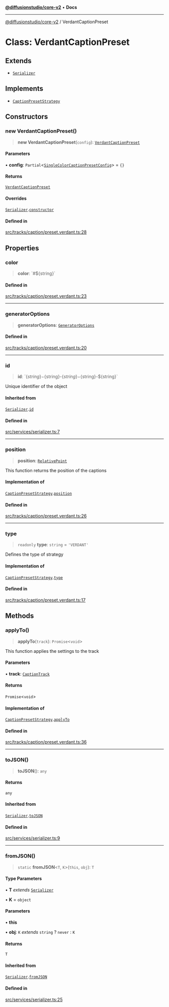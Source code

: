 [**@diffusionstudio/core-v2**](../README.md) • **Docs**

***

[@diffusionstudio/core-v2](../globals.md) / VerdantCaptionPreset

# Class: VerdantCaptionPreset

## Extends

- [`Serializer`](Serializer.md)

## Implements

- [`CaptionPresetStrategy`](../interfaces/CaptionPresetStrategy.md)

## Constructors

### new VerdantCaptionPreset()

> **new VerdantCaptionPreset**(`config`): [`VerdantCaptionPreset`](VerdantCaptionPreset.md)

#### Parameters

• **config**: `Partial`\<[`SingleColorCaptionPresetConfig`](../type-aliases/SingleColorCaptionPresetConfig.md)\> = `{}`

#### Returns

[`VerdantCaptionPreset`](VerdantCaptionPreset.md)

#### Overrides

[`Serializer`](Serializer.md).[`constructor`](Serializer.md#constructors)

#### Defined in

[src/tracks/caption/preset.verdant.ts:28](https://github.com/diffusionstudio/core-v2/blob/ce69ef92917fd6c7f2f6e872cf6c87954dee9b56/src/tracks/caption/preset.verdant.ts#L28)

## Properties

### color

> **color**: \`#$\{string\}\`

#### Defined in

[src/tracks/caption/preset.verdant.ts:23](https://github.com/diffusionstudio/core-v2/blob/ce69ef92917fd6c7f2f6e872cf6c87954dee9b56/src/tracks/caption/preset.verdant.ts#L23)

***

### generatorOptions

> **generatorOptions**: [`GeneratorOptions`](../type-aliases/GeneratorOptions.md)

#### Defined in

[src/tracks/caption/preset.verdant.ts:20](https://github.com/diffusionstudio/core-v2/blob/ce69ef92917fd6c7f2f6e872cf6c87954dee9b56/src/tracks/caption/preset.verdant.ts#L20)

***

### id

> **id**: \`$\{string\}-$\{string\}-$\{string\}-$\{string\}-$\{string\}\`

Unique identifier of the object

#### Inherited from

[`Serializer`](Serializer.md).[`id`](Serializer.md#id)

#### Defined in

[src/services/serializer.ts:7](https://github.com/diffusionstudio/core-v2/blob/ce69ef92917fd6c7f2f6e872cf6c87954dee9b56/src/services/serializer.ts#L7)

***

### position

> **position**: [`RelativePoint`](../interfaces/RelativePoint.md)

This function returns the position of the captions

#### Implementation of

[`CaptionPresetStrategy`](../interfaces/CaptionPresetStrategy.md).[`position`](../interfaces/CaptionPresetStrategy.md#position)

#### Defined in

[src/tracks/caption/preset.verdant.ts:26](https://github.com/diffusionstudio/core-v2/blob/ce69ef92917fd6c7f2f6e872cf6c87954dee9b56/src/tracks/caption/preset.verdant.ts#L26)

***

### type

> `readonly` **type**: `string` = `'VERDANT'`

Defines the type of strategy

#### Implementation of

[`CaptionPresetStrategy`](../interfaces/CaptionPresetStrategy.md).[`type`](../interfaces/CaptionPresetStrategy.md#type)

#### Defined in

[src/tracks/caption/preset.verdant.ts:17](https://github.com/diffusionstudio/core-v2/blob/ce69ef92917fd6c7f2f6e872cf6c87954dee9b56/src/tracks/caption/preset.verdant.ts#L17)

## Methods

### applyTo()

> **applyTo**(`track`): `Promise`\<`void`\>

This function applies the settings to the track

#### Parameters

• **track**: [`CaptionTrack`](CaptionTrack.md)

#### Returns

`Promise`\<`void`\>

#### Implementation of

[`CaptionPresetStrategy`](../interfaces/CaptionPresetStrategy.md).[`applyTo`](../interfaces/CaptionPresetStrategy.md#applyto)

#### Defined in

[src/tracks/caption/preset.verdant.ts:36](https://github.com/diffusionstudio/core-v2/blob/ce69ef92917fd6c7f2f6e872cf6c87954dee9b56/src/tracks/caption/preset.verdant.ts#L36)

***

### toJSON()

> **toJSON**(): `any`

#### Returns

`any`

#### Inherited from

[`Serializer`](Serializer.md).[`toJSON`](Serializer.md#tojson)

#### Defined in

[src/services/serializer.ts:9](https://github.com/diffusionstudio/core-v2/blob/ce69ef92917fd6c7f2f6e872cf6c87954dee9b56/src/services/serializer.ts#L9)

***

### fromJSON()

> `static` **fromJSON**\<`T`, `K`\>(`this`, `obj`): `T`

#### Type Parameters

• **T** *extends* [`Serializer`](Serializer.md)

• **K** = `object`

#### Parameters

• **this**

• **obj**: `K` *extends* `string` ? `never` : `K`

#### Returns

`T`

#### Inherited from

[`Serializer`](Serializer.md).[`fromJSON`](Serializer.md#fromjson)

#### Defined in

[src/services/serializer.ts:25](https://github.com/diffusionstudio/core-v2/blob/ce69ef92917fd6c7f2f6e872cf6c87954dee9b56/src/services/serializer.ts#L25)

